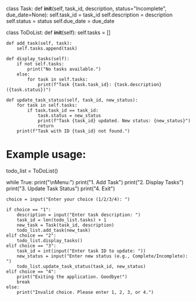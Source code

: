 class Task:
    def __init__(self, task_id, description, status="Incomplete", due_date=None):
        self.task_id = task_id
        self.description = description
        self.status = status
        self.due_date = due_date


class ToDoList:
    def __init__(self):
        self.tasks = []

    def add_task(self, task):
        self.tasks.append(task)

    def display_tasks(self):
        if not self.tasks:
            print("No tasks available.")
        else:
            for task in self.tasks:
                print(f"Task {task.task_id}: {task.description} ({task.status})")

    def update_task_status(self, task_id, new_status):
        for task in self.tasks:
            if task.task_id == task_id:
                task.status = new_status
                print(f"Task {task_id} updated. New status: {new_status}")
                return
        print(f"Task with ID {task_id} not found.")

# Example usage:

todo_list = ToDoList()

while True:
    print("\nMenu:")
    print("1. Add Task")
    print("2. Display Tasks")
    print("3. Update Task Status")
    print("4. Exit")

    choice = input("Enter your choice (1/2/3/4): ")

    if choice == "1":
        description = input("Enter task description: ")
        task_id = len(todo_list.tasks) + 1
        new_task = Task(task_id, description)
        todo_list.add_task(new_task)
    elif choice == "2":
        todo_list.display_tasks()
    elif choice == "3":
        task_id = int(input("Enter task ID to update: "))
        new_status = input("Enter new status (e.g., Complete/Incomplete): ")
        todo_list.update_task_status(task_id, new_status)
    elif choice == "4":
        print("Exiting the application. Goodbye!")
        break
    else:
        print("Invalid choice. Please enter 1, 2, 3, or 4.")
        
